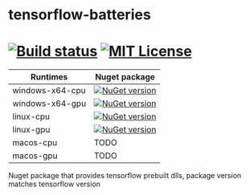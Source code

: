 # tensorflow-batteries

[![Build status](https://ci.appveyor.com/api/projects/status/github/hanabi1224/tensorflow-batteries?branch=master&svg=true)](https://ci.appveyor.com/project/hanabi1224/tensorflow-batteries)
[![MIT License](https://img.shields.io/github/license/hanabi1224/tensorflow-batteries.svg)](https://github.com/hanabi1224/tensorflow-batteries/blob/master/LICENSE)
========

| Runtimes         | Nuget package |
| ---------------  | ------------- |
| windows-x64-cpu  | [![NuGet version](https://badge.fury.io/nu/tensorflow-batteries-windows-x64-cpu.svg)](https://badge.fury.io/nu/tensorflow-batteries-windows-x64-cpu)  |
| windows-x64-gpu  | [![NuGet version](https://badge.fury.io/nu/tensorflow-batteries-windows-x64-gpu.svg)](https://badge.fury.io/nu/tensorflow-batteries-windows-x64-gpu)  |
| linux-cpu        | [![NuGet version](https://badge.fury.io/nu/tensorflow-batteries-linux-x64-cpu.svg)](https://badge.fury.io/nu/tensorflow-batteries-linux-x64-cpu)  |
| linux-gpu        | [![NuGet version](https://badge.fury.io/nu/tensorflow-batteries-linux-x64-gpu.svg)](https://badge.fury.io/nu/tensorflow-batteries-linux-x64-gpu)  |
| macos-cpu        | TODO  |
| macos-gpu        | TODO  |

Nuget package that provides tensorflow prebuilt dlls, package version matches tensorflow version
